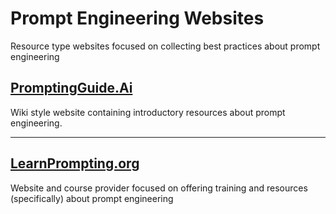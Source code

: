 # Prompt Engineering Websites

Resource type websites focused on collecting best practices about prompt engineering

## [PromptingGuide.Ai](https://www.promptingguide.ai/)


Wiki style website containing introductory resources about prompt engineering.

---

## [LearnPrompting.org](https://www.learnprompting.org)

Website and course provider focused on offering training and resources (specifically) about prompt engineering
